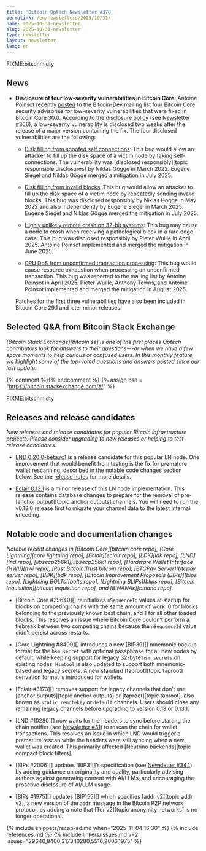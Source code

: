 ```yaml
---
title: 'Bitcoin Optech Newsletter #378'
permalink: /en/newsletters/2025/10/31/
name: 2025-10-31-newsletter
slug: 2025-10-31-newsletter
type: newsletter
layout: newsletter
lang: en
---
```

FIXME:bitschmidty

## News

- **Disclosure of four low-severity vulnerabilities in Bitcoin Core:**
  Antoine Poinsot recently [posted][poinsot disc] to the Bitcoin-Dev mailing
  list four Bitcoin Core security advisories for low-severity vulnerabilities
  that were fixed in Bitcoin Core 30.0. According to the [disclosure
  policy][disc pol] (see [Newsletter #306][news306 disclosures]), a
  low-severity vulnerability is disclosed two weeks after the release of a major
  version containing the fix. The four disclosed vulnerabilities are the
  following:

  - [Disk filling from spoofed self connections][CVE-2025-54604]: This bug would
    allow an attacker to fill up the disk space of a victim node by faking
    self-connections. The vulnerability was [disclosed responsibly][topic
    responsible disclosures] by Niklas Gögge in March 2022. Eugene Siegel and
    Niklas Gögge merged a mitigation in July 2025.

  - [Disk filling from invalid blocks][CVE-2025-54605]: This bug would allow an
    attacker to fill up the disk space of a victim node by repeatedly sending
    invalid blocks. This bug was disclosed responsibly by Niklas Gögge in May
    2022 and also independently by Eugene Siegel in March 2025. Eugene Siegel
    and Niklas Gögge merged the mitigation in July 2025.

  - [Highly unlikely remote crash on 32-bit systems][CVE-2025-46597]: This bug may cause a
    node to crash when receiving a pathological block in a rare edge case. This
    bug was disclosed responsibly by Pieter Wuille in April 2025. Antoine
    Poinsot implemented and merged the mitigation in June 2025.

  - [CPU DoS from unconfirmed transaction processing][CVE-2025-46598]: This
    bug would cause resource exhaustion when processing an unconfirmed
    transaction. This bug was
    reported to the mailing list by Antoine Poinsot in April 2025. Pieter
    Wuille, Anthony Towns, and Antoine Poinsot implemented and merged the
    mitigation in August 2025.

  Patches for the first three vulnerabilities have also been
  included in Bitcoin Core 29.1 and later minor releases.

## Selected Q&A from Bitcoin Stack Exchange

*[Bitcoin Stack Exchange][bitcoin.se] is one of the first places Optech
contributors look for answers to their questions---or when we have a
few spare moments to help curious or confused users.  In
this monthly feature, we highlight some of the top-voted questions and
answers posted since our last update.*

{% comment %}<!-- https://bitcoin.stackexchange.com/search?tab=votes&q=created%3a1m..%20is%3aanswer -->{% endcomment %}
{% assign bse = "https://bitcoin.stackexchange.com/a/" %}

FIXME:bitschmidty

## Releases and release candidates

_New releases and release candidates for popular Bitcoin infrastructure
projects.  Please consider upgrading to new releases or helping to test
release candidates._

- [LND 0.20.0-beta.rc1][] is a release candidate for this popular LN node.  One
  improvement that would benefit from testing is the fix for premature wallet
  rescanning, described in the notable code changes section below. See the
  [release notes][LND notes] for more details.

- [Eclair 0.13.1][] is a minor release of this LN node implementation.  This
  release contains database changes to prepare for the removal of pre-[anchor
  output][topic anchor outputs] channels. You will need to run the v0.13.0
  release first to migrate your channel data to the latest internal encoding.

## Notable code and documentation changes

_Notable recent changes in [Bitcoin Core][bitcoin core repo], [Core
Lightning][core lightning repo], [Eclair][eclair repo], [LDK][ldk repo],
[LND][lnd repo], [libsecp256k1][libsecp256k1 repo], [Hardware Wallet
Interface (HWI)][hwi repo], [Rust Bitcoin][rust bitcoin repo], [BTCPay
Server][btcpay server repo], [BDK][bdk repo], [Bitcoin Improvement
Proposals (BIPs)][bips repo], [Lightning BOLTs][bolts repo],
[Lightning BLIPs][blips repo], [Bitcoin Inquisition][bitcoin inquisition
repo], and [BINANAs][binana repo]._

- [Bitcoin Core #29640][] reinitializes `nSequenceId` values at startup for
  blocks on competing chains with the same amount of work: 0 for blocks
  belonging to the previously known best chain, and 1 for all other loaded
  blocks. This resolves an issue where Bitcoin Core couldn’t perform a tiebreak
  between two competing chains because the `nSequenceId` value didn't persist
  across restarts.

- [Core Lightning #8400][] introduces a new [BIP39][] mnemonic backup format for
  the `hsm_secret` with optional passphrase for all new nodes by default, while
  keeping support for legacy 32-byte `hsm_secrets` on existing nodes. `Hsmtool`
  is also updated to support both mnemonic-based and legacy secrets. A new
  standard [taproot][topic taproot] derivation format is introduced for wallets.

- [Eclair #3173][] removes support for legacy channels that don’t use [anchor
  outputs][topic anchor outputs] or [taproot][topic taproot], also known as
  `static_remotekey` or `default` channels. Users should close any remaining
  legacy channels before upgrading to version 0.13 or 0.13.1.

- [LND #10280][] now waits for the headers to sync before starting the chain
  notifier (see [Newsletter #31][news31 chain]) to rescan the chain for wallet
  transactions. This resolves an issue in which LND would trigger a premature
  rescan while the headers were still syncing when a new wallet was created.
  This primarily affected [Neutrino backends][topic compact block filters].

- [BIPs #2006][] updates [BIP3][]’s specification (see [Newsletter #344][news344
  bip3]) by adding guidance on originality and quality, particularly advising
  authors against generating content with AI/LLMs, and encouraging the proactive
  disclosure of AI/LLM usage.

- [BIPs #1975][] updates [BIP155][] which specifies [addr v2][topic addr v2], a
  new version of the `addr` message in the Bitcoin P2P network protocol, by
  adding a note that [Tor v2][topic anonymity networks] is no longer
  operational.

{% include snippets/recap-ad.md when="2025-11-04 16:30" %}
{% include references.md %}
{% include linkers/issues.md v=2 issues="29640,8400,3173,10280,5516,2006,1975" %}

[poinsot disc]: https://groups.google.com/g/bitcoindev/c/sBpCgS_yGws
[disc pol]: https://bitcoincore.org/en/security-advisories/
[news306 disclosures]: /en/newsletters/2024/06/07/#upcoming-disclosure-of-vulnerabilities-affecting-old-versions-of-bitcoin-core
[CVE-2025-54604]: https://bitcoincore.org/en/2025/10/24/disclose-cve-2025-54604/
[CVE-2025-54605]: https://bitcoincore.org/en/2025/10/24/disclose-cve-2025-54605/
[CVE-2025-46597]: https://bitcoincore.org/en/2025/10/24/disclose-cve-2025-46597/
[CVE-2025-46598]: https://bitcoincore.org/en/2025/10/24/disclose-cve-2025-46598/
[LND 0.20.0-beta.rc1]: https://github.com/lightningnetwork/lnd/releases/tag/v0.20.0-beta.rc2
[LND notes]: https://github.com/lightningnetwork/lnd/blob/master/docs/release-notes/release-notes-0.20.0.md
[Eclair 0.13.1]: https://github.com/ACINQ/eclair/releases/tag/v0.13.1
[news31 chain]: /en/newsletters/2019/01/29/#lnd-2314
[news344 bip3]: /en/newsletters/2025/03/07/#bips-1712
